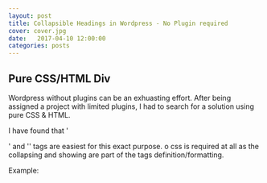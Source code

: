 ```yaml
---
layout: post
title: Collapsible Headings in Wordpress - No Plugin required
cover: cover.jpg
date:   2017-04-10 12:00:00
categories: posts
---
```


## Pure CSS/HTML Div

Wordpress without plugins can be an exhuasting effort.  After being assigned a project with limited plugins, I had to search for a solution using pure CSS & HTML.

I have found that '<summary>' and '<detail>' tags are easiest for this exact purpose. o css is required at all as the collapsing and showing are part of the tags definition/formatting.

Example:

<script async src="//jsfiddle.net/auz3ge8e/1/embed/html/"></script>


